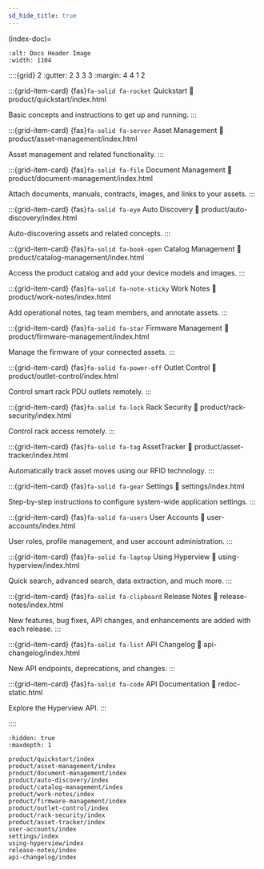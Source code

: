 ```yaml
---
sd_hide_title: true
---
```


(index-doc)=

```{image} ../_static/docs_header.jpg
:alt: Docs Header Image
:width: 1104
```

::::{grid} 2
:gutter: 2 3 3 3
:margin: 4 4 1 2

:::{grid-item-card} {fas}`fa-solid fa-rocket` Quickstart
:link: product/quickstart/index.html

Basic concepts and instructions to get up and running.
:::

:::{grid-item-card} {fas}`fa-solid fa-server` Asset Management
:link: product/asset-management/index.html

Asset management and related functionality.
:::

:::{grid-item-card} {fas}`fa-solid fa-file` Document Management
:link: product/document-management/index.html

Attach documents, manuals, contracts, images, and links to your assets.
:::

:::{grid-item-card} {fas}`fa-solid fa-eye` Auto Discovery
:link: product/auto-discovery/index.html

Auto-discovering assets and related concepts.
:::

:::{grid-item-card} {fas}`fa-solid fa-book-open` Catalog Management
:link: product/catalog-management/index.html

Access the product catalog and add your device models and images.
:::

:::{grid-item-card} {fas}`fa-solid fa-note-sticky` Work Notes
:link: product/work-notes/index.html

Add operational notes, tag team members, and annotate assets.
:::

:::{grid-item-card} {fas}`fa-solid fa-star` Firmware Management
:link: product/firmware-management/index.html

Manage the firmware of your connected assets.
:::

:::{grid-item-card} {fas}`fa-solid fa-power-off` Outlet Control
:link: product/outlet-control/index.html

Control smart rack PDU outlets remotely.
:::

:::{grid-item-card} {fas}`fa-solid fa-lock` Rack Security
:link: product/rack-security/index.html

Control rack access remotely.
:::

:::{grid-item-card} {fas}`fa-solid fa-tag` AssetTracker
:link: product/asset-tracker/index.html

Automatically track asset moves using our RFID technology.
:::

:::{grid-item-card} {fas}`fa-solid fa-gear` Settings
:link: settings/index.html

Step-by-step instructions to configure system-wide application settings.
:::

:::{grid-item-card} {fas}`fa-solid fa-users` User Accounts
:link: user-accounts/index.html

User roles, profile management, and user account administration.
:::

:::{grid-item-card} {fas}`fa-solid fa-laptop` Using Hyperview
:link: using-hyperview/index.html

Quick search, advanced search, data extraction, and much more.
:::

:::{grid-item-card} {fas}`fa-solid fa-clipboard` Release Notes
:link: release-notes/index.html

New features, bug fixes, API changes, and enhancements are added with each release.
:::

:::{grid-item-card} {fas}`fa-solid fa-list` API Changelog
:link: api-changelog/index.html

New API endpoints, deprecations, and changes.
:::

:::{grid-item-card} {fas}`fa-solid fa-code` API Documentation
:link: redoc-static.html

Explore the Hyperview API.
:::

::::


```{toctree}
:hidden: true
:maxdepth: 1

product/quickstart/index
product/asset-management/index
product/document-management/index
product/auto-discovery/index
product/catalog-management/index
product/work-notes/index
product/firmware-management/index
product/outlet-control/index
product/rack-security/index
product/asset-tracker/index
user-accounts/index
settings/index
using-hyperview/index
release-notes/index
api-changelog/index
```
